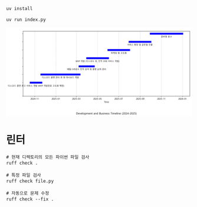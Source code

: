 ```
uv install
```

```
uv run index.py
```

![](images/markdown-image.png)




# 린터
```
# 현재 디렉토리의 모든 파이썬 파일 검사
ruff check .

# 특정 파일 검사
ruff check file.py

# 자동으로 문제 수정
ruff check --fix .
```